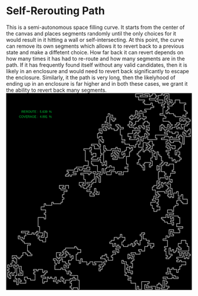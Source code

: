 # Self-Rerouting Path

This is a semi-autonomous space filling curve. It starts from the center of the canvas and places segments randomly until the only choices for it would result in it hitting a wall or self-intersecting. At this point, the curve can remove its own segments which allows it to revert back to a previous state and make a diffetent choice. How far back it can revert depends on how many times it has had to re-route and how many segments are in the path. If it has frequently found itself without any valid candidates, then it is likely in an enclosure and would need to revert back significantly to escape the enclosure. Similarly, it the path is very long, then the likelyhood of ending up in an enclosure is far higher and in both these cases, we grant it the ability to revert back many segments. 
![path](path-route.png)
